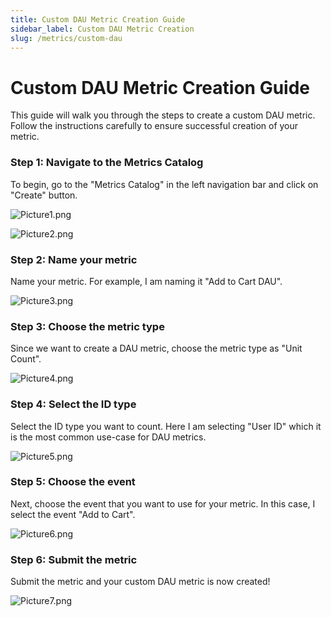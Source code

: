 ```yaml
---
title: Custom DAU Metric Creation Guide
sidebar_label: Custom DAU Metric Creation
slug: /metrics/custom-dau
---
```


# Custom DAU Metric Creation Guide

This guide will walk you through the steps to create a custom DAU metric. Follow
the instructions carefully to ensure successful creation of your metric.

### **Step 1: Navigate to the Metrics Catalog**

To begin, go to the "Metrics Catalog" in the left navigation bar and click on
"Create" button.

![Picture1.png](/img/custom-metrics/Picture1.png)

![Picture2.png](/img/custom-metrics/Picture2.png)

### **Step 2: Name your metric**

Name your metric. For example, I am naming it "Add to Cart DAU".

![Picture3.png](/img/custom-metrics/Picture3.png)

### **Step 3: Choose the metric type**

Since we want to create a DAU metric, choose the metric type as "Unit Count".

![Picture4.png](/img/custom-metrics/Picture4.png)

### **Step 4: Select the ID type**

Select the ID type you want to count. Here I am selecting "User ID" which it is the most common use-case for DAU metrics.

![Picture5.png](/img/custom-metrics/Picture5.png)

### **Step 5: Choose the event**

Next, choose the event that you want to use for your metric. In this case, I select the event "Add to Cart".

![Picture6.png](/img/custom-metrics/Picture6.png)

### **Step 6: Submit the metric**

Submit the metric and your custom DAU metric is now created!

![Picture7.png](/img/custom-metrics/Picture7.png)